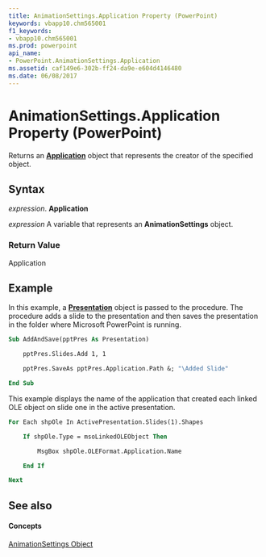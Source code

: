 ```yaml
---
title: AnimationSettings.Application Property (PowerPoint)
keywords: vbapp10.chm565001
f1_keywords:
- vbapp10.chm565001
ms.prod: powerpoint
api_name:
- PowerPoint.AnimationSettings.Application
ms.assetid: caf149e6-302b-ff24-da9e-e604d4146480
ms.date: 06/08/2017
---
```



# AnimationSettings.Application Property (PowerPoint)

Returns an **[Application](application-object-powerpoint.md)** object that represents the creator of the specified object.


## Syntax

 _expression_. **Application**

 _expression_ A variable that represents an **AnimationSettings** object.


### Return Value

Application


## Example

In this example, a **[Presentation](presentation-object-powerpoint.md)** object is passed to the procedure. The procedure adds a slide to the presentation and then saves the presentation in the folder where Microsoft PowerPoint is running.


```vb
Sub AddAndSave(pptPres As Presentation)

    pptPres.Slides.Add 1, 1

    pptPres.SaveAs pptPres.Application.Path &; "\Added Slide"

End Sub
```

This example displays the name of the application that created each linked OLE object on slide one in the active presentation.




```vb
For Each shpOle In ActivePresentation.Slides(1).Shapes

    If shpOle.Type = msoLinkedOLEObject Then

        MsgBox shpOle.OLEFormat.Application.Name

    End If

Next
```


## See also


#### Concepts


[AnimationSettings Object](animationsettings-object-powerpoint.md)

